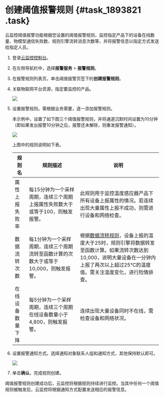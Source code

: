 # 创建阈值报警规则 {#task_1893821 .task}

云监控阈值报警功能根据您设置的阈值报警规则，监控指定产品下的设备在线数量、物模型通信失败数、规则引擎流转消息次数等，并将报警信息以指定方式发送给指定人员。

1.  登录[云监控控制台](https://cloudmonitor.console.aliyun.com/?spm=a2c4g.11186623.2.12.17833df89qbzCA)。
2.  在左侧导航栏中，选择**报警服务** \> **报警规则**。
3.  在报警规则列表页，单击阈值报警页签下的**创建报警规则**。
4.  关联物联网平台资源，指定要监控的产品。 

    ![](http://static-aliyun-doc.oss-cn-hangzhou.aliyuncs.com/assets/img/1501212/156869205357843_zh-CN.png)

5.  设置报警规则。需根据业务需要，逐一添加报警规则。 

    本示例中，设置了如下图三个阈值报警规则，并将通道沉默时间设置为10分钟（即如果发出报警10分钟之后，报警还未解除，则重发报警通知）。

    ![](http://static-aliyun-doc.oss-cn-hangzhou.aliyuncs.com/assets/img/1501212/156869205357844_zh-CN.png)

    上图中的规则说明如下表。

    |规则名|规则描述|说明|
    |---|----|--|
    |属性上报失败率|每15分钟为一个采样周期，连续三个周期上报属性失败数大于或等于100，则触发报警。|此规则用于监控温度感应器产品下所有设备上报属性的情况。若连续出现大量属性上报不成功，则需进行设备和网络检查。|
    |数据流转次数|每1分钟为一个采样周期，连续三个周期流转至函数计算的次数大于或等于10,000，则触发报警。|根据[数据流转规则](cn.zh-CN/最佳实践/使用云监控监控IoT资源/创建产品和设备.md#)，设备上报的温度大于25时，规则引擎将数据转发至函数计算。如果流转次数达到10,000，说明大量设备在一分钟内上报了两次以上超过25℃的温度值。需关注温度变化，进行险情排查。|
    |在线设备数量下降|每5分钟为一个采样周期，连续三个周期在线设备数量小于4,800，则触发报警。|连续出现大量设备同时不在线，需检查设备和网络状况。|

6.  设置报警通知方式。选择通知对象联系人组和通知方式，其他保持默认即可。 

    ![](http://static-aliyun-doc.oss-cn-hangzhou.aliyuncs.com/assets/img/1501212/156869205357845_zh-CN.png)

7.  单击**确认**，完成规则创建。

阈值报警规则创建成功后，云监控将根据规则持续进行监控。当其中任何一个阈值规则被触发后，云监控将根据通知方式配置发送相应的报警信息。

